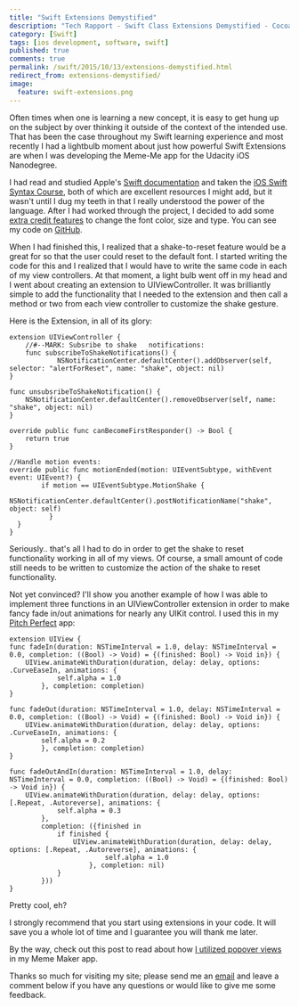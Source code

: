 ```yaml
---
title: "Swift Extensions Demystified"
description: "Tech Rapport - Swift Class Extensions Demystified - Cocoa Touch Programming & Development"
category: [Swift]
tags: [ios development, software, swift]
published: true
comments: true
permalink: /swift/2015/10/13/extensions-demystified.html
redirect_from: extensions-demystified/
image:
  feature: swift-extensions.png
---
```


Often times when one is learning a new concept, it is easy to get hung up on the subject by over thinking it outside of the context of the intended use.  That has been the case throughout my Swift learning experience and most recently I had a lightbulb moment about just how powerful Swift Extensions are when I was developing the Meme-Me app for the Udacity iOS Nanodegree. 

I had read and studied Apple's [Swift documentation](https://developer.apple.com/library/ios/documentation/Swift/Conceptual/Swift_Programming_Language/) and taken the [iOS Swift Syntax Course](https://www.udacity.com/course/learn-swift-programming-syntax--ud902), both of which are excellent resources I might add, but it wasn't until I dug my teeth in that I really understood the power of the language.   After I had worked through the project, I decided to add some [extra credit features](https://discussions.udacity.com/t/added-a-some-extra-features-to-meme-me-color-picker-font-picker-font-size-would-like-some-feedback-check-out-the-video/34620) to change the font color, size and type.   You can see my code on [GitHub](https://github.com/TechRapport/Meme-Me).

When I had finished this, I realized that a shake-to-reset feature would be a great for so that the user could reset to the default font.  I started writing the code for this and I realized that I would have to write the same code in each of my view controllers.  At that moment, a light bulb went off in my head and I went about creating an extension to UIViewController.  It was brilliantly simple to add the functionality that I needed to the extension and then call a method or two from each view controller to customize the shake gesture. 

Here is the Extension, in all of its glory:

    extension UIViewController {
        //#--MARK: Subsribe to shake   notifications:
        func subscribeToShakeNotifications() {
                NSNotificationCenter.defaultCenter().addObserver(self, selector: "alertForReset", name: "shake", object: nil)
    }
    
    func unsubsribeToShakeNotification() {
        NSNotificationCenter.defaultCenter().removeObserver(self, name: "shake", object: nil)
    }
    
    override public func canBecomeFirstResponder() -> Bool {
        return true
    }
    
    //Handle motion events:
    override public func motionEnded(motion: UIEventSubtype, withEvent event: UIEvent?) {
            if motion == UIEventSubtype.MotionShake {
            NSNotificationCenter.defaultCenter().postNotificationName("shake", object: self)
              }
      }
    }

Seriously.. that's all I had to do in order to get the shake to reset functionality working in all of my views.   Of course, a small amount of code still needs to be written to customize the action of the shake to reset functionality.

Not yet convinced?  I'll show you another example of how I was able to implement three functions in an UIViewController extension in order to make fancy fade in/out animations for nearly any UIKit control.   I used this in my [Pitch Perfect](https://review.udacity.com/#!/reviews/56812) app:

    extension UIView {
    func fadeIn(duration: NSTimeInterval = 1.0, delay: NSTimeInterval = 0.0, completion: ((Bool) -> Void) = {(finished: Bool) -> Void in}) {
        UIView.animateWithDuration(duration, delay: delay, options: .CurveEaseIn, animations: {
                self.alpha = 1.0
            }, completion: completion)
    }
    
    func fadeOut(duration: NSTimeInterval = 1.0, delay: NSTimeInterval = 0.0, completion: ((Bool) -> Void) = {(finished: Bool) -> Void in}) {
        UIView.animateWithDuration(duration, delay: delay, options: .CurveEaseIn, animations: {
            self.alpha = 0.2
            }, completion: completion)
    }

    func fadeOutAndIn(duration: NSTimeInterval = 1.0, delay: NSTimeInterval = 0.0, completion: ((Bool) -> Void) = {(finished: Bool) -> Void in}) {
        UIView.animateWithDuration(duration, delay: delay, options: [.Repeat, .Autoreverse], animations: {
                self.alpha = 0.3
            },
            completion: ({finished in
                if finished {
                    UIView.animateWithDuration(duration, delay: delay, options: [.Repeat, .Autoreverse], animations: {
                            self.alpha = 1.0
                        }, completion: nil)
                }
            }))
    }
    
Pretty cool, eh?

I strongly recommend that you start using extensions in your code.  It will save you a whole lot of time and I guarantee you will thank me later. 

By the way, check out this post to read about how [I utilized popover views](/ios%20dev/meme-me/2015/10/14/popover-views-on-iphone.html) in my Meme Maker app.  

Thanks so much for visiting my site; please send me an [email](mailto:info@techrapport.com) and leave a comment below if you have any questions or would like to give me some feedback.